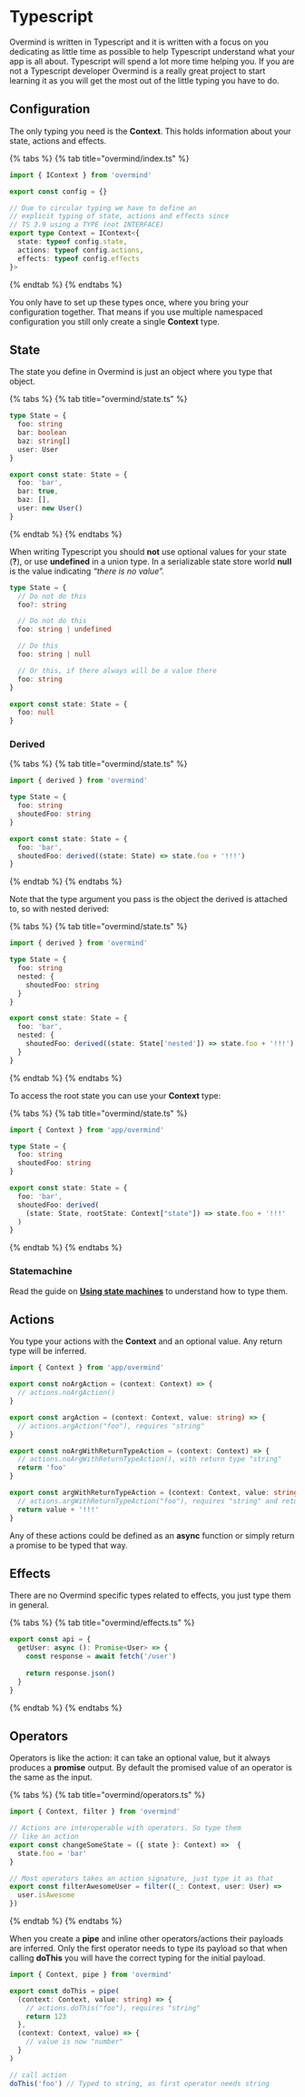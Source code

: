 # Typescript

Overmind is written in Typescript and it is written with a focus on you dedicating as little time as possible to help Typescript understand what your app is all about. Typescript will spend a lot more time helping you. If you are not a Typescript developer Overmind is a really great project to start learning it as you will get the most out of the little typing you have to do.

## Configuration

The only typing you need is the **Context**. This holds information about your state, actions and effects.

{% tabs %}
{% tab title="overmind/index.ts" %}
```typescript
import { IContext } from 'overmind'

export const config = {}

// Due to circular typing we have to define an
// explicit typing of state, actions and effects since
// TS 3.9 using a TYPE (not INTERFACE)
export type Context = IContext<{
  state: typeof config.state,
  actions: typeof config.actions,
  effects: typeof config.effects
}>
```
{% endtab %}
{% endtabs %}

You only have to set up these types once, where you bring your configuration together. That means if you use multiple namespaced configuration you still only create a single **Context** type.

## State

The state you define in Overmind is just an object where you type that object.

{% tabs %}
{% tab title="overmind/state.ts" %}
```typescript
type State = {
  foo: string
  bar: boolean
  baz: string[]
  user: User
}

export const state: State = {
  foo: 'bar',
  bar: true,
  baz: [],
  user: new User()
}
```
{% endtab %}
{% endtabs %}

When writing Typescript you should **not** use optional values for your state \(**?**\), or use **undefined** in a union type. In a serializable state store world **null** is the value indicating _“there is no value”._

```typescript
type State = {
  // Do not do this
  foo?: string

  // Do not do this
  foo: string | undefined

  // Do this
  foo: string | null

  // Or this, if there always will be a value there
  foo: string
}

export const state: State = {
  foo: null
}
```

### Derived

{% tabs %}
{% tab title="overmind/state.ts" %}
```typescript
import { derived } from 'overmind'

type State = {
  foo: string
  shoutedFoo: string
}

export const state: State = {
  foo: 'bar',
  shoutedFoo: derived((state: State) => state.foo + '!!!')
}
```
{% endtab %}
{% endtabs %}

Note that the type argument you pass is the object the derived is attached to, so with nested derived:

{% tabs %}
{% tab title="overmind/state.ts" %}
```typescript
import { derived } from 'overmind'

type State = {
  foo: string
  nested: {
    shoutedFoo: string
  }
}

export const state: State = {
  foo: 'bar',
  nested: {
    shoutedFoo: derived((state: State['nested']) => state.foo + '!!!')
  }
}
```
{% endtab %}
{% endtabs %}

To access the root state you can use your **Context** type:

{% tabs %}
{% tab title="overmind/state.ts" %}
```typescript
import { Context } from 'app/overmind'

type State = {
  foo: string
  shoutedFoo: string
}

export const state: State = {
  foo: 'bar',
  shoutedFoo: derived(
    (state: State, rootState: Context["state"]) => state.foo + '!!!'
  )
}
```
{% endtab %}
{% endtabs %}

### Statemachine

Read the guide on [**Using state machines**](../guides-1/using-state-machines.md) to understand how to type them.

## Actions

You type your actions with the **Context** and an optional value. Any return type will be inferred.

```typescript
import { Context } from 'app/overmind'

export const noArgAction = (context: Context) => {
  // actions.noArgAction()
}

export const argAction = (context: Context, value: string) => {
  // actions.argAction("foo"), requires "string"
}

export const noArgWithReturnTypeAction = (context: Context) => {
  // actions.noArgWithReturnTypeAction(), with return type "string"
  return 'foo'
}

export const argWithReturnTypeAction = (context: Context, value: string) => {
  // actions.argWithReturnTypeAction("foo"), requires "string" and returns "string"
  return value + '!!!'
}
```

Any of these actions could be defined as an **async** function or simply return a promise to be typed that way.

## Effects

There are no Overmind specific types related to effects, you just type them in general.

{% tabs %}
{% tab title="overmind/effects.ts" %}
```typescript
export const api = {
  getUser: async (): Promise<User> => {
    const response = await fetch('/user')
    
    return response.json()
  }
}
```
{% endtab %}
{% endtabs %}

## Operators

Operators is like the action: it can take an optional value, but it always produces a **promise** output. By default the promised value of an operator is the same as the input.

{% tabs %}
{% tab title="overmind/operators.ts" %}
```typescript
import { Context, filter } from 'overmind'

// Actions are interoperable with operators. So type them
// like an action
export const changeSomeState = ({ state }: Context) =>  {
  state.foo = 'bar'
}

// Most operators takes an action signature, just type it as that
export const filterAwesomeUser = filter((_: Context, user: User) => 
  user.isAwesome
})
```
{% endtab %}
{% endtabs %}

When you create a **pipe** and inline other operators/actions their payloads are inferred. Only the first operator needs to type its payload so that when calling **doThis** you will have the correct typing for the initial payload.

```typescript
import { Context, pipe } from 'overmind'

export const doThis = pipe(
  (context: Context, value: string) => {
    // actions.doThis("foo"), requires "string"
    return 123
  },
  (context: Context, value) => {
    // value is now "number"
  }
)

// call action
doThis('foo') // Typed to string, as first operator needs string
```

